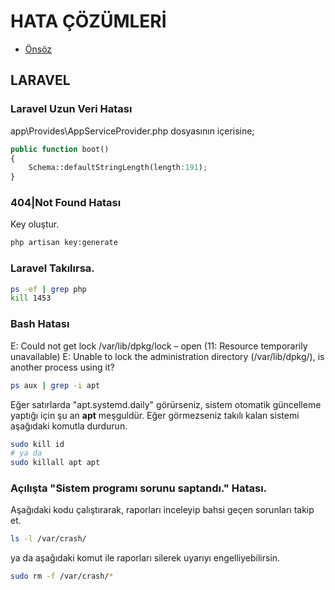 # HATA ÇÖZÜMLERİ

- [Önsöz](https://github.com/cicekhasan/DersNotlarim)


## LARAVEL

### Laravel Uzun Veri Hatası

app\Provides\AppServiceProvider.php dosyasının içerisine;

```php
public function boot()
{
    Schema::defaultStringLength(length:191);
}
```

### 404|Not Found Hatası

Key oluştur. 

```bash
php artisan key:generate
```

### Laravel Takılırsa.

```bash
ps -ef | grep php
kill 1453
```

### Bash Hatası

E: Could not get lock /var/lib/dpkg/lock – open (11: Resource temporarily unavailable)
E: Unable to lock the administration directory (/var/lib/dpkg/), is another process using it?

```bash
ps aux | grep -i apt
```
Eğer satırlarda "apt.systemd.daily" görürseniz, sistem otomatik güncelleme yaptığı için şu an **apt** meşguldür. Eğer görmezseniz takılı kalan sistemi aşağıdaki komutla durdurun.

```bash
sudo kill id
# ya da 
sudo killall apt apt
```

### Açılışta "Sistem programı sorunu saptandı." Hatası. 

Aşağıdaki kodu çalıştırarak, raporları inceleyip bahsi geçen sorunları takip et.
```bash
ls -l /var/crash/
```

ya da aşağıdaki komut ile raporları silerek uyarıyı engelliyebilirsin.

```bash
sudo rm -f /var/crash/*
```